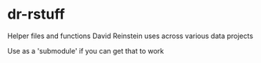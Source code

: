 # dr-rstuff
Helper files and functions David Reinstein uses across various data projects

Use as a 'submodule' if you can get that to work
